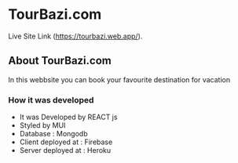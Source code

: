 # TourBazi.com

Live Site Link (https://tourbazi.web.app/).

## About TourBazi.com

In this webbsite you can book your favourite destination for vacation

### How it was developed

* It was Developed by REACT js
* Styled by MUI
* Database : Mongodb
* Client deployed at : Firebase
* Server deployed at : Heroku


